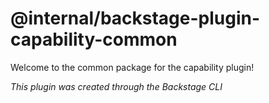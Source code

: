 # @internal/backstage-plugin-capability-common

Welcome to the common package for the capability plugin!

_This plugin was created through the Backstage CLI_
